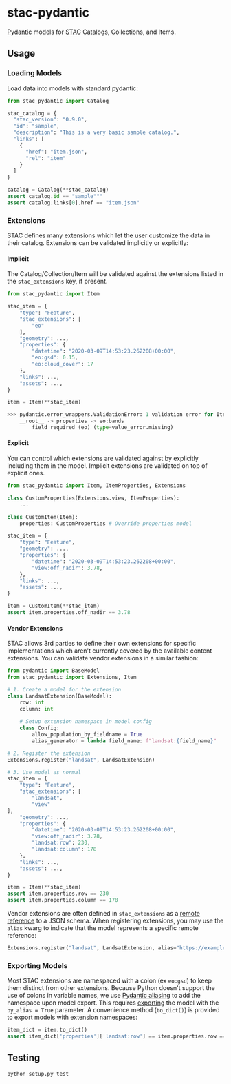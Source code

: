 # stac-pydantic
[Pydantic](https://pydantic-docs.helpmanual.io/) models for [STAC](https://github.com/radiantearth/stac-spec) Catalogs, Collections, and Items.

## Usage
### Loading Models
Load data into models with standard pydantic:
```python
from stac_pydantic import Catalog

stac_catalog = {
  "stac_version": "0.9.0",
  "id": "sample",
  "description": "This is a very basic sample catalog.",
  "links": [
    {
      "href": "item.json",
      "rel": "item"
    }
  ]
}

catalog = Catalog(**stac_catalog)
assert catalog.id == "sample"""
assert catalog.links[0].href == "item.json"
```

### Extensions
STAC defines many extensions which let the user customize the data in their catalog.  Extensions can be validated
implicitly or explicitly:

#### Implicit
The Catalog/Collection/Item will be validated against the extensions listed in the `stac_extensions` key, if present.
```python
from stac_pydantic import Item

stac_item = {
    "type": "Feature",
    "stac_extensions": [
        "eo"
    ],
    "geometry": ...,
    "properties": {
        "datetime": "2020-03-09T14:53:23.262208+00:00",
        "eo:gsd": 0.15,
        "eo:cloud_cover": 17
    },
    "links": ...,
    "assets": ...,
}

item = Item(**stac_item)

>>> pydantic.error_wrappers.ValidationError: 1 validation error for Item
    __root__ -> properties -> eo:bands
        field required (eo) (type=value_error.missing)
```

#### Explicit
You can control which extensions are validated against by explicitly including them in the model.  Implicit extensions
are validated on top of explicit ones.
```python
from stac_pydantic import Item, ItemProperties, Extensions

class CustomProperties(Extensions.view, ItemProperties):
    ...

class CustomItem(Item):
    properties: CustomProperties # Override properties model

stac_item = {
    "type": "Feature",
    "geometry": ...,
    "properties": {
        "datetime": "2020-03-09T14:53:23.262208+00:00",
        "view:off_nadir": 3.78,
    },
    "links": ...,
    "assets": ...,
}

item = CustomItem(**stac_item)
assert item.properties.off_nadir == 3.78
```

#### Vendor Extensions
STAC allows 3rd parties to define their own extensions for specific implementations which aren't currently covered by
the available content extensions.  You can validate vendor extensions in a similar fashion:
```python
from pydantic import BaseModel
from stac_pydantic import Extensions, Item

# 1. Create a model for the extension
class LandsatExtension(BaseModel):
    row: int
    column: int
    
    # Setup extension namespace in model config
    class Config:
        allow_population_by_fieldname = True
        alias_generator = lambda field_name: f"landsat:{field_name}"

# 2. Register the extension
Extensions.register("landsat", LandsatExtension)

# 3. Use model as normal
stac_item = {
    "type": "Feature",
    "stac_extensions": [
        "landsat",
        "view"
],
    "geometry": ...,
    "properties": {
        "datetime": "2020-03-09T14:53:23.262208+00:00",
        "view:off_nadir": 3.78,
        "landsat:row": 230,
        "landsat:column": 178 
    },
    "links": ...,
    "assets": ...,
}

item = Item(**stac_item)
assert item.properties.row == 230
assert item.properties.column == 178
```
Vendor extensions are often defined in `stac_extensions` as a [remote reference](https://github.com/radiantearth/stac-spec/blob/v0.9.0/item-spec/examples/landsat8-sample.json#L6) to a JSON schema.  When registering extensions, you may use the `alias` kwarg to 
indicate that the model represents a specific remote reference:

```python
Extensions.register("landsat", LandsatExtension, alias="https://example.com/stac/landsat-extension/1.0/schema.json")
```

### Exporting Models
Most STAC extensions are namespaced with a colon (ex `eo:gsd`) to keep them distinct from other extensions.  Because
Python doesn't support the use of colons in variable names, we use [Pydantic aliasing](https://pydantic-docs.helpmanual.io/usage/model_config/#alias-generator)
to add the namespace upon model export.  This requires [exporting](https://pydantic-docs.helpmanual.io/usage/exporting_models/)
the model with the `by_alias = True` parameter.  A convenience method (``to_dict()``) is provided to export models with
extension namespaces:

```python
item_dict = item.to_dict()
assert item_dict['properties']['landsat:row'] == item.properties.row == 250
```

## Testing
```python setup.py test```